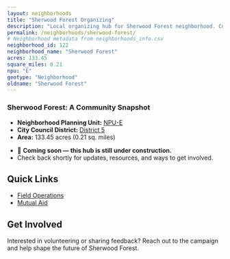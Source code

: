 ```yaml
---
layout: neighborhoods
title: "Sherwood Forest Organizing"
description: "Local organizing hub for Sherwood Forest neighborhood. Connect with field operations, mutual aid, and community organizing efforts."
permalink: /neighborhoods/sherwood-forest/
# Neighborhood metadata from neighborhoods_info.csv
neighborhood_id: 122
neighborhood_name: "Sherwood Forest"
acres: 133.45
square_miles: 0.21
npu: "E"
geotype: "Neighborhood"
oldname: "Sherwood Forest"
---
```


### **Sherwood Forest: A Community Snapshot**

  * **Neighborhood Planning Unit:** [NPU-E](https://www.atlantaga.gov/government/departments/city-planning/neighborhood-planning-units/neighborhood-and-npu-contacts)
  * **City Council District:** [District 5](https://citycouncil.atlantaga.gov/council-members)
  * **Area:** 133.45 acres (0.21 sq. miles)

- 🚧 **Coming soon — this hub is still under construction.**
- Check back shortly for updates, resources, and ways to get involved.

## Quick Links

- [Field Operations](./field-ops/)
- [Mutual Aid](./mutual-aid/)

## Get Involved

Interested in volunteering or sharing feedback? Reach out to the campaign and help shape the future of Sherwood Forest.
